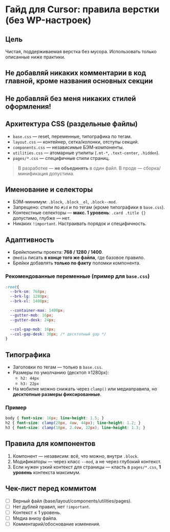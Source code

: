 # Гайд для Cursor: правила верстки (без WP-настроек)

## Цель
Чистая, поддерживаемая верстка без мусора. Использовать только описанные ниже практики.

## Не добавляй никаких комментарии в код главной, кроме названия основных секции

## Не добавляй без меня никаких стилей оформления!

## Архитектура CSS (раздельные файлы)
- `base.css` — reset, переменные, типографика по тегам.
- `layout.css` — контейнер, сетка/колонки, отступы секций.
- `components.css` — независимые БЭМ-компоненты.
- `utilities.css` — атомарные утилиты (`.mt-*`, `.text-center`, `.hidden`).
- `pages/*.css` — специфичные стили страниц.

> В разработке — **не объединять** в один файл. В проде — сборка/минификация допустима.

## Именование и селекторы
- БЭМ-минимум: `.block`, `.block__el`, `.block--mod`.
- Запрещено: стили по `#id` и по тегам (кроме типографики в `base.css`).
- Контекстные селекторы — **макс. 1 уровень**: `.card .title {}` допустимо, глубже — нет.
- Никаких `!important`. Настраивать порядок и специфичность.

## Адаптивность
-  Брейкпоинты проекта: **768 / 1280 / 1400**.
- `@media` писать **в конце того же файла**, где базовое правило.
- Брейки добавлять **только по факту** поломки компонента.

### Рекомендованные переменные (пример для `base.css`)
```css
:root{
  --brk-sm: 768px;
  --brk-lg: 1280px;
  --brk-xl: 1400px;

  --container-max: 1400px;
  --gutter-mob: 16px;
  --gutter-desk: 24px;

  --col-gap-mob: 16px;
  --col-gap-desk: 30px; /* десктопный gap */
}
```

## Типографика
- Заголовки по тегам — только в `base.css`.
- Размеры по умолчанию (десктоп ≥1280px):
  - `h2: 44px`
  - `h3: 22px`
- На мобилке можно снижать через `clamp()` или медиаправила, но **десктопные размеры фиксированные**.

### Пример
```css
body { font-size: 16px; line-height: 1.5; }
h2 { font-size: clamp(28px, 4vw, 44px); line-height: 1.2; }
h3 { font-size: clamp(18px, 2.4vw, 22px); line-height: 1.3; }
```

## Правила для компонентов
1. Компонент — независим: всё, что можно, внутри `.block`.
2. Модификаторы — через класс `--mod`, а не через глубокий контекст.
3. Если нужен узкий контекст для страницы — класть в `pages/*.css`, **1 уровень** контекста максимум.

## Чек-лист перед коммитом
- [ ] Верный файл (base/layout/components/utilities/pages).
- [ ] Нет дублей правил, нет `!important`.
- [ ] Контекст ≤ 1 уровень.
- [ ] Медиа внизу файла.
- [ ] Комментарий/обоснование изменения.
